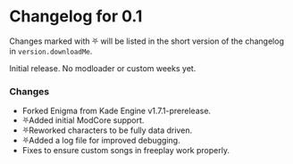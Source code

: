# Changelog for 0.1

Changes marked with ⛧ will be listed in the short version of the changelog in `version.downloadMe`.

Initial release. No modloader or custom weeks yet.

### Changes
- Forked Enigma from Kade Engine v1.7.1-prerelease.
- ⛧Added initial ModCore support.
- ⛧Reworked characters to be fully data driven.
- ⛧Added a log file for improved debugging.
- Fixes to ensure custom songs in freeplay work properly.
